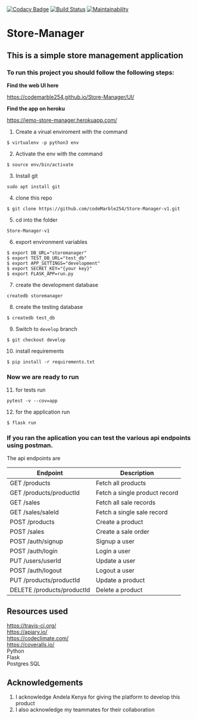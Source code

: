 [![Codacy Badge](https://api.codacy.com/project/badge/Grade/67645d217d094e27b72c90cc0656fafc)](https://app.codacy.com/app/codeMarble254/Store-Manager-v1?utm_source=github.com&utm_medium=referral&utm_content=codeMarble254/Store-Manager-v1&utm_campaign=Badge_Grade_Dashboard)
[![Build Status](https://travis-ci.org/codeMarble254/Store-Manager-v1.svg?branch=develop)](https://travis-ci.org/codeMarble254/Store-Manager-v1)
[![Maintainability](https://api.codeclimate.com/v1/badges/66cf3a604295b849139d/maintainability)](https://codeclimate.com/github/codeMarble254/Store-Manager-v1/maintainability)

# Store-Manager
## This is a simple store management application

### To run this project you should follow the following steps: 
**Find the web UI here**  

https://codemarble254.github.io/Store-Manager/UI/ 

**Find the app on heroku**  

https://jemo-store-manager.herokuapp.com/ 

1. Create a virual enviroment with the command

```
$ virtualenv -p python3 env
```

2. Activate the env with the command

```
$ source env/bin/activate
```

3. Install git
```
sudo apt install git

```

4. clone this repo
```
$ git clone https://github.com/codeMarble254/Store-Manager-v1.git
```
5. cd into the folder 
```
Store-Manager-v1
```

6. export environment variables 
```
$ export DB_URL="storemanager"
$ export TEST_DB_URL="test_db"
$ export APP_SETTINGS="development"
$ export SECRET_KEY="{your key}"
$ export FLASK_APP=run.py
```

7. create the development database
```
createdb storemanager
```

8. create the testing database
```
$ createdb test_db
```

9. Switch to `develop` branch
```
$ git checkout develop
```

10. install requirements
```
$ pip install -r requirements.txt
```

### Now we are ready to run

11. for tests run
```
pytest -v --cov=app
```

12. for the application run  
```
$ flask run
```
### If you ran the aplication you can test the various api endpoints using postman.

The api endpoints are


| Endpoint | Description |
| --- | --- |
| GET /products | Fetch all products |
| GET /products/productId | Fetch a single product record |
| GET /sales | Fetch all sale records |
| GET /sales/saleId | Fetch a single sale record |
| POST /products | Create a product |
| POST /sales | Create a sale order |
| POST /auth/signup | Signup a user |
| POST /auth/login | Login a user |
| PUT /users/userId | Update a user |
| POST /auth/logout | Logout a user |
| PUT /products/productId | Update a product |
| DELETE /products/productId | Delete a product |


## **Resources used** 

https://travis-ci.org/ \
https://apiary.io/ \
https://codeclimate.com/ \
https://coveralls.io/ \
Python \
Flask \
Postgres SQL

## **Acknowledgements**  
1. I acknowledge Andela Kenya for giving the platform to develop this product  
1. I also acknowledge my teammates for their collaboration
